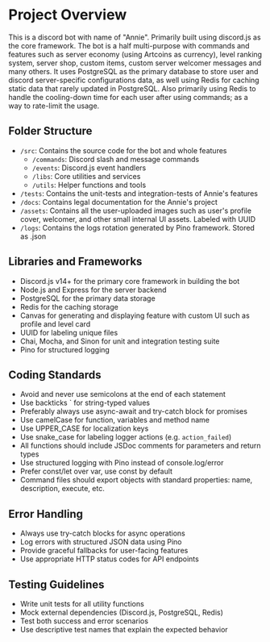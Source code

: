 # Project Overview

This is a discord bot with name of "Annie". Primarily built using discord.js as the core framework.
The bot is a half multi-purpose with commands and features such as server economy (using Artcoins as currency), level ranking system, server shop, custom items, custom server welcomer messages and many others.
It uses PostgreSQL as the primary database to store user and discord server-specific configurations data, as well using Redis for caching static data that rarely updated in PostgreSQL. Also primarily using Redis to handle the cooling-down time for each user after using commands; as a way to rate-limit the usage.

## Folder Structure

- `/src`: Contains the source code for the bot and whole features
  - `/commands`: Discord slash and message commands
  - `/events`: Discord.js event handlers
  - `/libs`: Core utilities and services
  - `/utils`: Helper functions and tools
- `/tests`: Contains the unit-tests and integration-tests of Annie's features
- `/docs`: Contains legal documentation for the Annie's project
- `/assets`: Contains all the user-uploaded images such as user's profile cover, welcomer, and other small internal UI assets. Labeled with UUID
- `/logs`: Contains the logs rotation generated by Pino framework. Stored as .json

## Libraries and Frameworks

- Discord.js v14+ for the primary core framework in building the bot
- Node.js and Express for the server backend
- PostgreSQL for the primary data storage
- Redis for the caching storage
- Canvas for generating and displaying feature with custom UI such as profile and level card
- UUID for labeling unique files
- Chai, Mocha, and Sinon for unit and integration testing suite
- Pino for structured logging

## Coding Standards

- Avoid and never use semicolons at the end of each statement
- Use backticks ` for string-typed values
- Preferably always use async-await and try-catch block for promises
- Use camelCase for function, variables and method name
- Use UPPER_CASE for localization keys
- Use snake_case for labeling logger actions (e.g. `action_failed`)
- All functions should include JSDoc comments for parameters and return types
- Use structured logging with Pino instead of console.log/error
- Prefer const/let over var, use const by default
- Command files should export objects with standard properties: name, description, execute, etc.

## Error Handling

- Always use try-catch blocks for async operations
- Log errors with structured JSON data using Pino
- Provide graceful fallbacks for user-facing features
- Use appropriate HTTP status codes for API endpoints

## Testing Guidelines

- Write unit tests for all utility functions
- Mock external dependencies (Discord.js, PostgreSQL, Redis)
- Test both success and error scenarios
- Use descriptive test names that explain the expected behavior